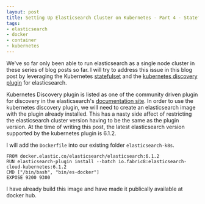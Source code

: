 ```yaml
---
layout: post
title: Setting Up Elasticsearch Cluster on Kubernetes - Part 4 - Statefulset
tags:
- elasticsearch
- docker
- container
- kubernetes
---
```


We've so far only been able to run elasticsearch as a single node cluster in these series of blog posts so far. I will try to address this issue in this blog post by leveraging the Kubernetes [statefulset](https://kubernetes.io/docs/concepts/workloads/controllers/statefulset/) and the [kubernetes discovery plugin](https://github.com/fabric8io/elasticsearch-cloud-kubernetes) for elasticsearch.

Kubernetes Discovery plugin is listed as one of the community driven plugin for discovery in the elasticsearch's [documentation site](https://www.elastic.co/guide/en/elasticsearch/plugins/current/discovery.html). In order to use the kubernetes discovery plugin, we will need to create an elasticsearch image with the plugin already installed. This has a nasty side affect of restricting the elasticsearch cluster version having to be the same as the plugin version. At the time of writing this post, the latest elasticsearch version supported by the kubernetes plugin is 6.1.2.

I will add the `Dockerfile` into our existing folder `elasticsearch-k8s`.

    FROM docker.elastic.co/elasticsearch/elasticsearch:6.1.2
    RUN elasticsearch-plugin install --batch io.fabric8:elasticsearch-cloud-kubernetes:6.1.2
    CMD ["/bin/bash", "bin/es-docker"]
    EXPOSE 9200 9300

I have already build this image and have made it publically available at docker hub.

